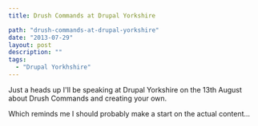 ```yaml
---
title: Drush Commands at Drupal Yorkshire

path: "drush-commands-at-drupal-yorkshire"
date: "2013-07-29"
layout: post
description: ""
tags:
  - "Drupal Yorkhshire"
---
```

Just a heads up I'll be speaking at Drupal Yorkshire on the 13th August about Drush Commands and creating your own.

Which reminds me I should probably make a start on the actual content...
